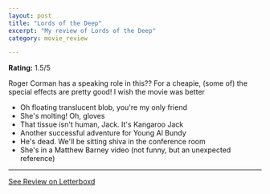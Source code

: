 ```yaml
---
layout: post
title: "Lords of the Deep"
excerpt: "My review of Lords of the Deep"
category: movie_review

---
```


**Rating:** 1.5/5

Roger Corman has a speaking role in this?? For a cheapie, (some of) the special effects are pretty good! I wish the movie was better

* Oh floating translucent blob, you're my only friend
* She's molting! Oh, gloves
* That tissue isn't human, Jack. It's Kangaroo Jack
* Another successful adventure for Young Al Bundy
* He's dead. We'll be sitting shiva in the conference room
* She's in a Matthew Barney video (not funny, but an unexpected reference)

<hr>

[See Review on Letterboxd](https://boxd.it/6wFKNh)
